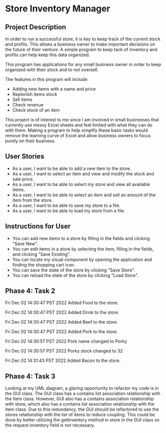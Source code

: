 # Store Inventory Manager

## Project Description

In order to run a successful store, it is key to keep track of the current stock and profits. This allows a business
owner to make important decisions on the future of their venture. A simple program to keep tack of inventory and profits
can help keep this data organized.

This program has applications for any small business owner in order to keep organized with their stock and to not
oversell. 

The features in this program will include:
- Adding new items with a name and price
- Replenish items stock
- Sell items 
- Check revenue
- Check stock of an item

This project is of interest to me since I am involved in small businesses that currently use messy Excel sheets and feel
limited with what they can do with them. Making a program to help simplify these basic tasks would remove the learning
curve of Excel and allow business owners to focus purely on their business.

## User Stories

- As a user, I want to be able to add a new item to the store.
- As a user, I want to select an item and view and modify the stock and sale price.
- As a user, I want to be able to select my store and view all available items.
- As a user, I want to be able to select an item and sell an amount of the item from the store.
- As a user, I want to be able to save my store to a file.
- As a user, I want to be able to load my store from a file.

## Instructions for User

- You can add new items to a store by filling in the fields and clicking "Save New".
- You can edit items in a store by selecting the item, filling in the fields, and clicking "Save Existing".
- You can locate my visual component by opening the application and finding the shopping cart icon.
- You can save the state of the store by clicking "Save Store".
- You can reload the state of the store by clicking "Load Store".

## Phase 4: Task 2

Fri Dec 02 14:30:47 PST 2022
Added Food to the store.


Fri Dec 02 14:30:47 PST 2022
Added Drink to the store.


Fri Dec 02 14:30:47 PST 2022
Added Beef to the store.


Fri Dec 02 14:30:47 PST 2022
Added Pork to the store.


Fri Dec 02 14:30:57 PST 2022
Pork name changed to Porky


Fri Dec 02 14:30:57 PST 2022
Porky stock changed to 32


Fri Dec 02 14:31:43 PST 2022
Added Bacon to the store.

## Phase 4: Task 3

Looking at my UML diagram, a glaring opportunity to refactor my code is in the GUI class. The GUI class has a contains
list association relationship with the Item class. However, GUI also has a contains association relationship with store,
which also has a contains list association relationship with the Item class. Due to this redundancy, the GUI should be
refactored to use the stores relationship with the list of items to reduce coupling. This could be done by better
utilizing the getInventory method in store in the GUI class so the request inventory field is not necessary.
